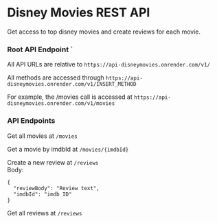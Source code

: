 # Disney Movies REST API
Get access to top disney movies and create reviews for each movie.

### Root API Endpoint `
All API URLs are relative to `https://api-disneymovies.onrender.com/v1/`

All methods are accessed through `https://api-disneymovies.onrender.com/v1/INSERT_METHOD`

For example, the /movies call is accessed at `https://api-disneymovies.onrender.com/v1/movies`

### API Endpoints
Get all movies at `/movies`

Get a movie by imdbId at `/movies/{imdbId}`

Create a new review at `/reviews`   
Body: 
```
{
  "reviewBody": "Review text",
  "imdbId": "imdb ID"
}
```

Get all reviews at `/reviews`




